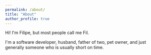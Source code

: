 ```yaml
---
permalink: /about/
title: "About"
author_profile: true
---
```


Hi! I'm Filipe, but most people call me Fil.

I'm a software developer, husband, father of two, pet owner, and just generally someone who is usually short on time.

